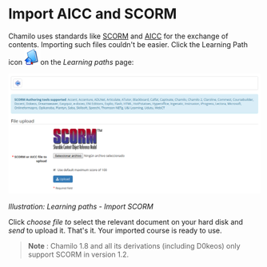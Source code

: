 # Import AICC and SCORM

Chamilo uses standards like [SCORM](http://fr.wikipedia.org/wiki/Sharable_Content_Object_Reference_Model) and [AICC](http://fr.wikipedia.org/wiki/Aviation_Industry_CBT_Committee) for the exchange of contents. Importing such files couldn't be easier. Click the Learning Path icon ![](../../.gitbook/assets/graphics34.png)on the _Learning paths_ page:

![](../../.gitbook/assets/graphics35.png)

_Illustration: Learning paths - Import SCORM_

Click _choose file to_ select the relevant document on your hard disk and _send_ to upload it. That's it. Your imported course is ready to use.

> **Note** : Chamilo 1.8 and all its derivations \(including D0keos\) only support SCORM in version 1.2.

